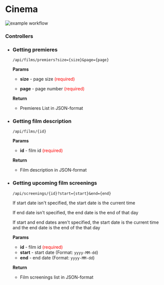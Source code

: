 # Cinema

![example workflow](https://github.com/semura823/cinema-project/actions/workflows/ci.yml/badge.svg)

### Controllers

* ### Getting premieres
  `/api/films/premiers?size={size}&page={page}`

  **Params**

  * **size** - page size <span style="color:red">(required)</span>

  * **page** - page number <span style="color:red">(required)</span>

  **Return**

  * Premieres List in JSON-format


* ### Getting film description
  `/api/films/{id}`

  **Params**

  * **id** - film id <span style="color:red">(required)</span>

  **Return**

  * Film description in JSON-format

* ### Getting upcoming film screenings
  `/api/screenings/{id}?start={start}&end={end}`

  If start date isn't specified, the start date is the current time

  If end date isn't specified, the end date is the end of that day

  If start and end dates aren't specified, the start date is the current time and the end date is the end of the that day

  **Params**

  * **id** - film id <span style="color:red">(required)</span>
  * **start** - start date (Format: `yyyy-MM-dd`)
  * **end** - end date (Format: `yyyy-MM-dd`)

  **Return**

  * Film screenings list in JSON-format
